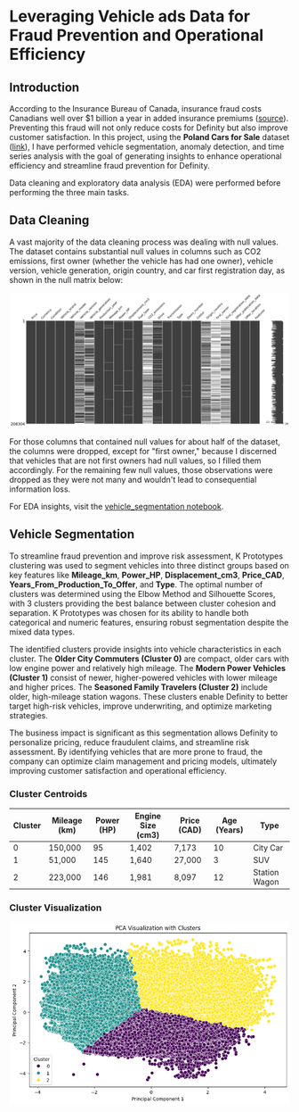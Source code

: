 # Leveraging Vehicle ads Data for Fraud Prevention and Operational Efficiency 
## Introduction

According to the Insurance Bureau of Canada, insurance fraud costs Canadians well over $1 billion a year in added insurance premiums ([source](https://www.ibc.ca/news-insights/news/vigilance-is-key-in-fighting-insurance-fraud)). Preventing this fraud will not only reduce costs for Definity but also improve customer satisfaction. In this project, using the **Poland Cars for Sale** dataset ([link](https://www.kaggle.com/datasets/bartoszpieniak/poland-cars-for-sale-dataset)), I have performed vehicle segmentation, anomaly detection, and time series analysis with the goal of generating insights to enhance operational efficiency and streamline fraud prevention for Definity.

Data cleaning and exploratory data analysis (EDA) were performed before performing the three main tasks. 

## Data Cleaning
A vast majority of the data cleaning process was dealing with null values. The dataset contains substantial null values in columns such as CO2 emissions, first owner (whether the vehicle has had one owner), vehicle version, vehicle generation, origin country, and car first registration day, as shown in the null matrix below:

![Null Matrix](Plots/null_matrix.png)

For those columns that contained null values for about half of the dataset, the columns were dropped, except for "first owner," because I discerned that vehicles that are not first owners had null values, so I filled them accordingly. For the remaining few null values, those observations were dropped as they were not many and wouldn't lead to consequential information loss.

For EDA insights, visit the [vehicle_segmentation notebook](vehicle_segmentation.ipynb).


## Vehicle Segmentation

To streamline fraud prevention and improve risk assessment, K Prototypes clustering was used to segment vehicles into three distinct groups based on key features like **Mileage_km**, **Power_HP**, **Displacement_cm3**, **Price_CAD**, **Years_From_Production_To_Offer**, and **Type**. The optimal number of clusters was determined using the Elbow Method and Silhouette Scores, with 3 clusters providing the best balance between cluster cohesion and separation. K Prototypes was chosen for its ability to handle both categorical and numeric features, ensuring robust segmentation despite the mixed data types.

The identified clusters provide insights into vehicle characteristics in each cluster. The **Older City Commuters (Cluster 0)** are compact, older cars with low engine power and relatively high mileage. The **Modern Power Vehicles (Cluster 1)** consist of newer, higher-powered vehicles with lower mileage and higher prices. The **Seasoned Family Travelers (Cluster 2)** include older, high-mileage station wagons. These clusters enable Definity to better target high-risk vehicles, improve underwriting, and optimize marketing strategies.

The business impact is significant as this segmentation allows Definity to personalize pricing, reduce fraudulent claims, and streamline risk assessment. By identifying vehicles that are more prone to fraud, the company can optimize claim management and pricing models, ultimately improving customer satisfaction and operational efficiency.

### Cluster Centroids

| Cluster | Mileage (km) | Power (HP) | Engine Size (cm3) | Price (CAD) | Age (Years) | Type            |
|---------|------------|----------|------------------|-----------|-------------------------------|-----------------|
| 0       | 150,000    | 95       | 1,402            | 7,173     | 10                            | City Car        |
| 1       | 51,000     | 145      | 1,640            | 27,000    | 3                             | SUV             |
| 2       | 223,000    | 146      | 1,981            | 8,097     | 12                            | Station Wagon   |

### Cluster Visualization

![Cluster Visualization](Plots/cluster_viz.png)

